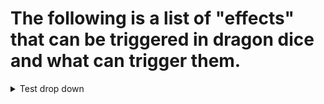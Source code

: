 # The following is a list of "effects" that can be triggered in dragon dice and what can trigger them.

<details>
<summary>
Test drop down
</summary>

Drop down data

</details>
